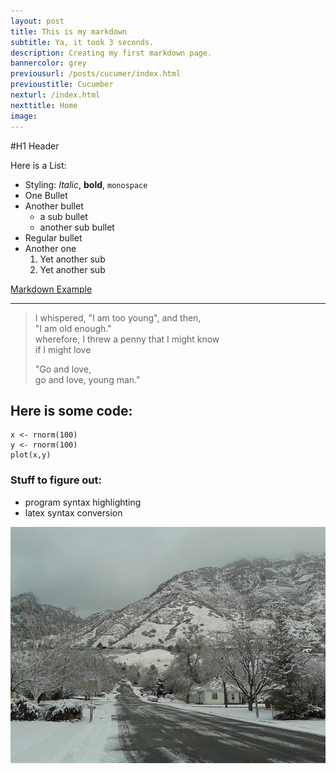 ```yaml
---
layout: post
title: This is my markdown
subtitle: Ya, it took 3 seconds.
description: Creating my first markdown page.
bannercolor: grey
previousurl: /posts/cucumer/index.html
previoustitle: Cucumber
nexturl: /index.html
nexttitle: Home
image:
---
```


#H1 Header

Here is a List:

  * Styling: *Italic*, **bold**, `monospace`
  * One Bullet
  * Another bullet
    * a sub bullet
    * another sub bullet
  * Regular bullet
  * Another one
    1. Yet another sub
    2. Yet another sub

[Markdown Example](http://www.unexpected-vortices.com/sw/rippledoc/quick-markdown-example.html)

***

> I whispered, "I am too young", and then,  
> "I am old enough."  
> wherefore, I threw a penny that I might know  
> if I might love  
> 
> "Go and love,  
> go and love, young man."

## Here is some code: 

    x <- rnorm(100)
    y <- rnorm(100)
    plot(x,y)


### Stuff to figure out:

  - program syntax highlighting
  - latex syntax conversion

![example image](/img/briar.jpg)
